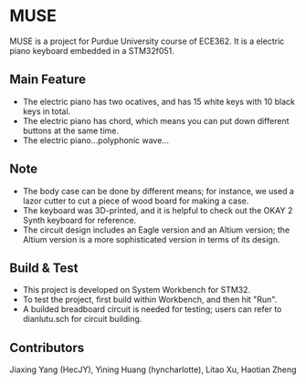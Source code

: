# MUSE
MUSE is a project for Purdue University course of ECE362. It is a electric piano keyboard embedded in a STM32f051.

## Main Feature
 - The electric piano has two ocatives, and has 15 white keys with 10 black keys in total.
 - The electric piano has chord, which means you can put down different buttons at the same time.
 - The electric piano...polyphonic wave...

## Note
 - The body case can be done by different means; for instance, we used a lazor cutter to cut a piece of wood board for making a case.
 - The keyboard was 3D-printed, and it is helpful to check out the OKAY 2 Synth keyboard for reference.
 - The circuit design includes an Eagle version and an Altium version; the Altium version is a more sophisticated version in terms of its design.
 
## Build & Test
 - This project is developed on System Workbench for STM32.
 - To test the project, first build within Workbench, and then hit "Run".
 - A builded breadboard circuit is needed for testing; users can refer to dianlutu.sch for circuit building.

## Contributors
Jiaxing Yang (HecJY), Yining Huang (hyncharlotte), Litao Xu, Haotian Zheng
